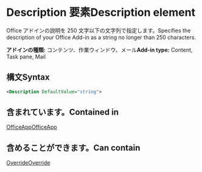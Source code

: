 # <a name="description-element"></a><span data-ttu-id="9d49c-101">Description 要素</span><span class="sxs-lookup"><span data-stu-id="9d49c-101">Description element</span></span>

<span data-ttu-id="9d49c-102">Office アドインの説明を 250 文字以下の文字列で指定します。</span><span class="sxs-lookup"><span data-stu-id="9d49c-102">Specifies the description of your Office Add-in as a string no longer than 250 characters.</span></span>

<span data-ttu-id="9d49c-103">**アドインの種類:** コンテンツ、作業ウィンドウ、メール</span><span class="sxs-lookup"><span data-stu-id="9d49c-103">**Add-in type:** Content, Task pane, Mail</span></span>

## <a name="syntax"></a><span data-ttu-id="9d49c-104">構文</span><span class="sxs-lookup"><span data-stu-id="9d49c-104">Syntax</span></span>

```XML
<Description DefaultValue="string">
```

## <a name="contained-in"></a><span data-ttu-id="9d49c-105">含まれています。</span><span class="sxs-lookup"><span data-stu-id="9d49c-105">Contained in</span></span>

[<span data-ttu-id="9d49c-106">OfficeApp</span><span class="sxs-lookup"><span data-stu-id="9d49c-106">OfficeApp</span></span>](officeapp.md)


## <a name="can-contain"></a><span data-ttu-id="9d49c-107">含めることができます。</span><span class="sxs-lookup"><span data-stu-id="9d49c-107">Can contain</span></span>

[<span data-ttu-id="9d49c-108">Override</span><span class="sxs-lookup"><span data-stu-id="9d49c-108">Override</span></span>](override.md)


